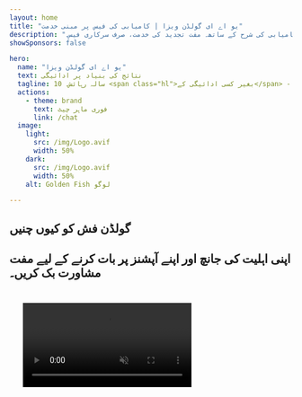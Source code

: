 ```yaml
---
layout: home
title: "یو اے ای گولڈن ویزا | کامیابی کی فیس پر مبنی خدمت"
description: "پریمیم 10 سالہ رہائشی ویزا بغیر کسی ادائیگی کے - صرف منظوری کے بعد ادائیگی۔ مکمل درخواست کی نگرانی 98% کامیابی کی شرح کے ساتھ۔ مفت تجدید کی خدمت، صرف سرکاری فیس۔"
showSponsors: false

hero:
  name: "یو اے ای گولڈن ویزا"
  text: نتائج کی بنیاد پر ادائیگی
  tagline: 10 سالہ رہائش۔ <span class="hl">بغیر کسی ادائیگی کے</span> - صرف منظوری کے بعد ادائیگی۔ 98% کامیابی کی شرح۔
  actions:
    - theme: brand
      text: فوری ماہر چیٹ
      link: /chat
  image:
    light:
      src: /img/Logo.avif
      width: 50%
    dark:
      src: /img/Logo.avif
      width: 50%
    alt: Golden Fish لوگو

---
```


<FeatureCards :features="[
  {
    title: 'یو اے ای گولڈن ویزا کے فوائد',
    items: [
      '10 سال کی مدت اور اہلیت کی شرائط برقرار رکھنے پر تجدید کا اختیار',
      '**ہر 6 ماہ میں یو اے ای میں داخلے کی ضرورت نہیں**',
      '100% کاروباری ملکیت کی اجازت',
      'خاندان کے افراد اور لامحدود گھریلو ملازمین کی اسپانسرشپ',
      '25 سال کی عمر تک بچوں کی اسپانسرشپ',
      'والدین کی اسپانسرشپ شامل',
      'کسی اسپانسر یا آجر کی ضرورت نہیں'
    ],
    linkText: 'مزید جانیں',
    link: '../../company-registration/golden-visa#key-benefits-of-the-uae-golden-visa',
    icon: {
      light: '/img/iStock-1785818081.avif',
      dark: '/img/iStock-1203821481.avif',
      alt: 'ویزا خدمات',
      width: '100%'
    }
  },
  {
    title: 'یو اے ای گولڈن ویزا کیسے حاصل کریں',
    items: [
      'یو اے ای پراپرٹیز میں 2M AED کی سرمایہ کاری',
      'یو اے ای انویسٹمنٹ فنڈز میں 2M AED کی جمع',
      '2M AED سرمایے والا کاروبار',
      'سالانہ 250K AED کی FTA شراکت',
      'ماہر پیشہ ور افراد',
      'نادر صلاحیتوں کے حامل افراد'
    ],
    linkText: 'مزید جانیں',
    link: '../../company-registration/golden-visa#uae-golden-visa-eligibility-and-requirements',
    icon: {
      light: '/img/iStock-1333000394.avif',
      dark: '/img/iStock-584576538.avif',
      alt: 'ویزا خدمات',
      width: '10%'
    }
  },
  {
    title: 'گولڈن ویزا کا عمل',
    bullet: '✓',
    items: [
      'ابتدائی اہلیت کی تشخیص',
      'دستاویزات کی تیاری اور تصدیق',
      'طبی معائنہ اور بایومیٹرکس',
      'درخواست جمع کرانا اور پروسیسنگ',
      'امارات شناختی کارڈ اور ویزا کا اجراء',
      'خاندانی ویزا اسپانسرشپ (اختیاری)'
    ],
    linkText: 'مزید جانیں',
    link: '../../company-registration/golden-visa#uae-golden-visa-application-process',
    icon: {
      light: '/img/ILONMASKID.webp',
      dark: '/img/ILONMASKID.webp',
      alt: 'ویزا خدمات',
      width: '100%'
    }
  }
]" />

## گولڈن فش کو کیوں چنیں

<BenefitsList :features="[
  {
    icon: '🏢',
    title: 'مقامی UAE مہارت',
    text: 'دبئی میں ہمارے وقف شدہ ماہرین عمل کے ہر مرحلے میں ماہرانہ رہنمائی فراہم کرتے ہیں۔'
  },
  {
    icon: '📊',
    title: 'ثابت شدہ کامیابی کی شرح',
    text: 'ہماری پریمیم پروسیسنگ کے ذریعے سینکڑوں ویزا، بینک اکاؤنٹس، اور کمپنی رجسٹریشنز کے ساتھ 90% سے زیادہ منظوری کی شرح۔'
  },
  {
    icon: '💸',
    title: '**کامیابی پر مبنی فیس**',
    text: '[منظوری کے بعد ہی ادائیگی کریں](/uae-business/benefits/success-based-fees)۔ خفیہ اخراجات کے بغیر مکمل شفافیت۔'
  },
]" />

## اپنی اہلیت کی جانچ اور اپنے آپشنز پر بات کرنے کے لیے مفت مشاورت بک کریں۔

<video  autoplay muted playsinline style="padding: 24px" >
  <source src="/img/iStock-2185912341.mp4" type="video/mp4">
</video>

<ContactFormModalNav buttonText="ماہر سے بات کریں" formStyle="display: block; margin: 1rem auto;"/>

<!-- <ImageGrid :images="[
  { src: '/img/ILONMASKID.webp', href: './immigration.md', alt: 'متحدہ عرب امارات امیگریشن' },
  { src: '/img/ILONMASKID.webp', href: './immigration.md', alt: 'متحدہ عرب امارات امیگریشن' },
]"/> -->